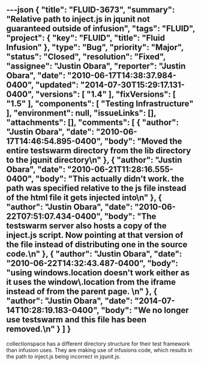 ---json
{
  "title": "FLUID-3673",
  "summary": "Relative path to inject.js in jqunit not guaranteed outside of infusion",
  "tags": "FLUID",
  "project": {
    "key": "FLUID",
    "title": "Fluid Infusion"
  },
  "type": "Bug",
  "priority": "Major",
  "status": "Closed",
  "resolution": "Fixed",
  "assignee": "Justin Obara",
  "reporter": "Justin Obara",
  "date": "2010-06-17T14:38:37.984-0400",
  "updated": "2014-07-30T15:29:17.131-0400",
  "versions": [
    "1.4"
  ],
  "fixVersions": [
    "1.5"
  ],
  "components": [
    "Testing Infrastructure"
  ],
  "environment": null,
  "issueLinks": [],
  "attachments": [],
  "comments": [
    {
      "author": "Justin Obara",
      "date": "2010-06-17T14:46:54.895-0400",
      "body": "Moved the entire testswarm directory from the lib directory to the jqunit directory\n"
    },
    {
      "author": "Justin Obara",
      "date": "2010-06-21T11:28:16.555-0400",
      "body": "This actually didn't work. the path was specified relative to the js file instead of the html file it gets injected into\n"
    },
    {
      "author": "Justin Obara",
      "date": "2010-06-22T07:51:07.434-0400",
      "body": "The testswarm server also hosts a copy of the inject.js script. Now pointing at that version of the file instead of distributing one in the source code.\n"
    },
    {
      "author": "Justin Obara",
      "date": "2010-06-22T14:32:43.487-0400",
      "body": "using windows.location doesn't work either as it uses the window\\.location from the iframe instead of from the parent page.&#x20;\n"
    },
    {
      "author": "Justin Obara",
      "date": "2014-07-14T10:28:19.183-0400",
      "body": "We no longer use testswarm and this file has been removed.\n"
    }
  ]
}
---
collectionspace has a different directory structure for their test framework than infusion uses. They are making use of infusions code, which results in the path to inject.js being incorrect in jqunit.js.

        